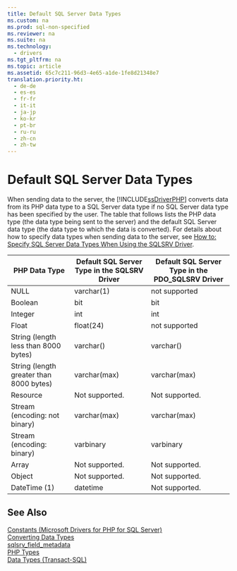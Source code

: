 ```yaml
---
title: Default SQL Server Data Types
ms.custom: na
ms.prod: sql-non-specified
ms.reviewer: na
ms.suite: na
ms.technology: 
  - drivers
ms.tgt_pltfrm: na
ms.topic: article
ms.assetid: 65c7c211-96d3-4e65-a1de-1fe8d21348e7
translation.priority.ht: 
  - de-de
  - es-es
  - fr-fr
  - it-it
  - ja-jp
  - ko-kr
  - pt-br
  - ru-ru
  - zh-cn
  - zh-tw
---
```

# Default SQL Server Data Types
When sending data to the server, the [!INCLUDE[ssDriverPHP](../content/includes/ssDriverPHP_md.md)] converts data from its PHP data type to a SQL Server data type if no SQL Server data type has been specified by the user. The table that follows lists the PHP data type \(the data type being sent to the server\) and the default SQL Server data type \(the data type to which the data is converted\). For details about how to specify data types when sending data to the server, see [How to: Specify SQL Server Data Types When Using the SQLSRV Driver](../Topic/How%20to:%20Specify%20SQL%20Server%20Data%20Types%20When%20Using%20the%20SQLSRV%20Driver.md).  
  
|PHP Data Type|Default SQL Server Type in the SQLSRV Driver|Default SQL Server Type in the PDO\_SQLSRV Driver|  
|-----------------|------------------------------------------------|-----------------------------------------------------|  
|NULL|varchar\(1\)|not supported|  
|Boolean|bit|bit|  
|Integer|int|int|  
|Float|float\(24\)|not supported|  
|String \(length less than 8000 bytes\)|varchar\(<string length>\)|varchar\(<string length>\)|  
|String \(length greater than 8000 bytes\)|varchar\(max\)|varchar\(max\)|  
|Resource|Not supported.|Not supported.|  
|Stream \(encoding: not binary\)|varchar\(max\)|varchar\(max\)|  
|Stream \(encoding: binary\)|varbinary|varbinary|  
|Array|Not supported.|Not supported.|  
|Object|Not supported.|Not supported.|  
|DateTime \(1\)|datetime|Not supported.|  
  
## See Also  
[Constants &#40;Microsoft Drivers for PHP for SQL Server&#41;](../content/Constants--Microsoft-Drivers-for-PHP-for-SQL-Server-.md)  
[Converting Data Types](../content/Converting-Data-Types.md)  
[sqlsrv_field_metadata](../content/sqlsrv_field_metadata.md)  
[PHP Types](http://go.microsoft.com/fwlink/?LinkId=109071)  
[Data Types \(Transact\-SQL\)](http://go.microsoft.com/fwlink/?LinkId=109068)  
  
